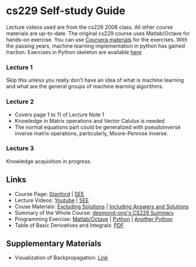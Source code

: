 # cs229 Self-study Guide
Lecture videos used are from the cs229 2008 class. All other course materials are up-to-date. 
The original cs229 course uses Matlab/Octave for hands-on exercise. You can use [Coursera materials](ml-class.org) for the exercises.
With the passing years, machine learning implementation in python has gained traction. Exercises in Python skeleton are available [here](https://www.johnwittenauer.net/machine-learning-exercises-in-python-part-1/)
### Lecture 1
Skip this unless you really don't have an idea of what is machine learning and what are the general groups of machine learning algorithms.

### Lecture 2
* Covers page 1 to 11 of Lecture Note 1
* Knowledge in Matrix operations and Vector Calulus is needed
* The normal equations part could be generalized with pseudoinverse inverse matrix operations, particularly, Moore-Penrose inverse.

### Lecture 3
Knowledge acquisition in progress.

## Links
* Course Page: [Stanford](http://cs229.stanford.edu/) | [SEE](https://see.stanford.edu/course/cs229)
* Lecture Videos: [Youtube](https://www.youtube.com/watch?v=UzxYlbK2c7E&list=PLA89DCFA6ADACE599) | [SEE](https://see.stanford.edu/course/cs229) 
* Couse Materials: [Excluding Solutions](https://github.com/econti/cs229) | [Including Answers and Solutions](https://see.stanford.edu/materials/aimlcs229/MachineLearningAllMaterials.zip)
* Summary of the Whole Course: [desmond-ong's CS229 Summary](https://github.com/desmond-ong/MLSummary)
* Programming Exercise: [Matlab/Octave](ml-class.org) | [Python](https://www.johnwittenauer.net/machine-learning-exercises-in-python-part-1/) | [Another Python](https://github.com/kaleko/CourseraML)
* Table of Basic Derivatives and Integrals: [PDF](https://math.boisestate.edu/~shariultman/teaching/basic_derivatives_&_integrals_II.pdf)

## Supplementary Materials
* Visualization of Backpropagation: [Link](https://google-developers.appspot.com/machine-learning/crash-course/backprop-scroll/)
